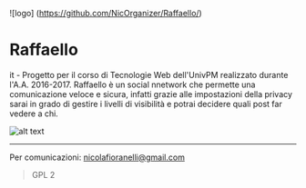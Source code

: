 


![logo] (https://github.com/NicOrganizer/Raffaello/)
# Raffaello
it - Progetto per il corso di Tecnologie Web dell'UnivPM realizzato durante l'A.A. 2016-2017. Raffaello è un social nnetwork che permette una comunicazione veloce e sicura, infatti grazie alle impostazioni della privacy sarai in grado di gestire i livelli di visibilità e potrai decidere quali post far vedere a chi.

![alt text](https://github.com/NicolaSabino/NicOrganizer/Raffaello/)

***

Per comunicazioni: nicolafioranelli@gmail.com


> GPL 2

